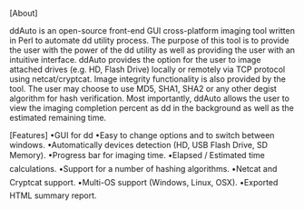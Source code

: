 [About]

ddAuto is an open-source front-end GUI cross-platform imaging tool written in Perl to automate dd utility process. The purpose 
of this tool is to provide the user with the power of the dd utility as well as providing the user with an intuitive 
interface. ddAuto provides the option for the user to image attached drives (e.g. HD, Flash Drive) locally or remotely via TCP
protocol using netcat/cryptcat. Image integrity functionality is also provided by the tool. The user may choose to use MD5, 
SHA1, SHA2 or any other degist algorithm for hash verification. Most importantly, ddAuto allows the user to view the imaging 
completion percent as dd in the background as well as the estimated remaining time. 

[Features]
•GUI for dd
•Easy to change options and to switch between windows. 
•Automatically devices detection (HD, USB Flash Drive, SD Memory). 
•Progress bar for imaging time. 
•Elapsed / Estimated time calculations. 
•Support for a number of hashing algorithms. 
•Netcat and Cryptcat support. 
•Multi-OS support (Windows, Linux, OSX). 
•Exported HTML summary report. 


